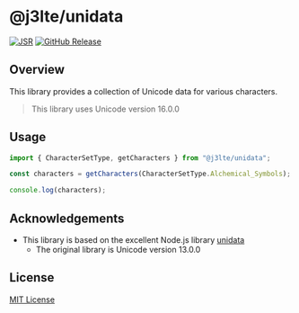 # @j3lte/unidata

[![JSR](https://jsr.io/badges/@j3lte/unidata)](https://jsr.io/@j3lte/unidata)
[![GitHub Release](https://img.shields.io/github/v/release/j3lte/unidata)](https://github.com/j3lte/unidata/releases/latest)

## Overview

This library provides a collection of Unicode data for various characters.

> This library uses Unicode version 16.0.0

## Usage

```typescript
import { CharacterSetType, getCharacters } from "@j3lte/unidata";

const characters = getCharacters(CharacterSetType.Alchemical_Symbols);

console.log(characters);
```

## Acknowledgements

- This library is based on the excellent Node.js library [unidata](https://github.com/chbrown/unidata)
  - The original library is Unicode version 13.0.0

## License

[MIT License](./LICENSE)
